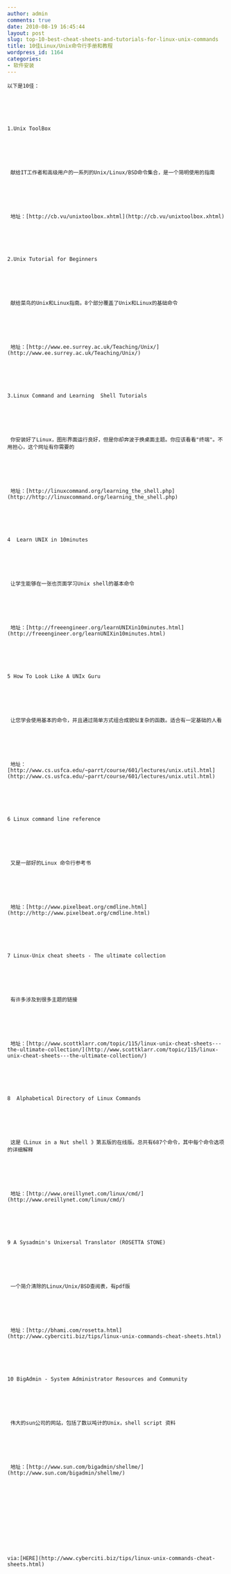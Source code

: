 ```yaml
---
author: admin
comments: true
date: 2010-08-19 16:45:44
layout: post
slug: top-10-best-cheat-sheets-and-tutorials-for-linux-unix-commands
title: 10佳Linux/Unix命令行手册和教程
wordpress_id: 1164
categories:
- 软件安装
---
```



	以下是10佳：






	1.Unix ToolBox 






	 献给IT工作者和高级用户的一系列的Unix/Linux/BSD命令集合，是一个简明使用的指南






	 地址：[http://cb.vu/unixtoolbox.xhtml](http://cb.vu/unixtoolbox.xhtml)






	2.Unix Tutorial for Beginners 






	 献给菜鸟的Unix和Linux指南。8个部分覆盖了Unix和Linux的基础命令






	 地址：[http://www.ee.surrey.ac.uk/Teaching/Unix/](http://www.ee.surrey.ac.uk/Teaching/Unix/)






	3.Linux Command and Learning  Shell Tutorials






	 你安装好了Linux，图形界面运行良好，但是你却奔波于换桌面主题。你应该看看"终端"。不用担心，这个网址有你需要的






	 地址：[http://linuxcommand.org/learning_the_shell.php](http://http://linuxcommand.org/learning_the_shell.php)






	4  Learn UNIX in 10minutes






	 让学生能够在一张也页面学习Unix shell的基本命令






	 地址：[http://freeengineer.org/learnUNIXin10minutes.html](http://freeengineer.org/learnUNIXin10minutes.html)






	5 How To Look Like A UNIx Guru






	 让您学会使用基本的命令，并且通过简单方式组合成貌似复杂的函数。适合有一定基础的人看






	 地址：[http://www.cs.usfca.edu/~parrt/course/601/lectures/unix.util.html](http://www.cs.usfca.edu/~parrt/course/601/lectures/unix.util.html)






	6 Linux command line reference






	 又是一部好的Linux 命令行参考书






	 地址：[http://www.pixelbeat.org/cmdline.html](http://http://www.pixelbeat.org/cmdline.html)






	7 Linux-Unix cheat sheets - The ultimate collection






	 有许多涉及到很多主题的链接






	 地址：[http://www.scottklarr.com/topic/115/linux-unix-cheat-sheets---the-ultimate-collection/](http://www.scottklarr.com/topic/115/linux-unix-cheat-sheets---the-ultimate-collection/)






	8  Alphabetical Directory of Linux Commands






	 这是《Linux in a Nut shell 》第五版的在线版。总共有687个命令，其中每个命令选项的详细解释






	 地址：[http://www.oreillynet.com/linux/cmd/](http://www.oreillynet.com/linux/cmd/)






	9 A Sysadmin's Unixersal Translator (ROSETTA STONE)






	 一个简介清除的Linux/Unix/BSD查阅表，有pdf版






	 地址：[http://bhami.com/rosetta.html](http://www.cyberciti.biz/tips/linux-unix-commands-cheat-sheets.html)






	10 BigAdmin - System Administrator Resources and Community






	 伟大的sun公司的网站，包括了数以吨计的Unix，shell script 资料






	 地址：[http://www.sun.com/bigadmin/shellme/](http://www.sun.com/bigadmin/shellme/)






	 






	via:[HERE](http://www.cyberciti.biz/tips/linux-unix-commands-cheat-sheets.html)




